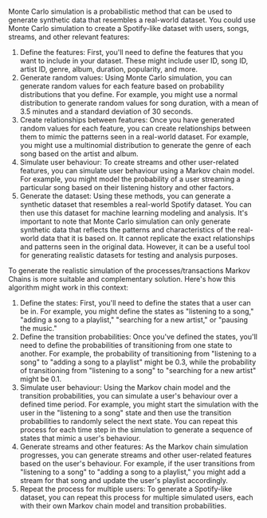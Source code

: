 Monte Carlo simulation is a probabilistic method that can be used to generate synthetic data that resembles a real-world dataset. You could use Monte Carlo simulation to create a Spotify-like dataset with users, songs, streams, and other relevant features:
1. Define the features: First, you'll need to define the features that you want to include in your dataset. These might include user ID, song ID, artist ID, genre, album, duration, popularity, and more.
2. Generate random values: Using Monte Carlo simulation, you can generate random values for each feature based on probability distributions that you define. For example, you might use a normal distribution to generate random values for song duration, with a mean of 3.5 minutes and a standard deviation of 30 seconds.
3. Create relationships between features: Once you have generated random values for each feature, you can create relationships between them to mimic the patterns seen in a real-world dataset. For example, you might use a multinomial distribution to generate the genre of each song based on the artist and album.
4. Simulate user behaviour: To create streams and other user-related features, you can simulate user behaviour using a Markov chain model. For example, you might model the probability of a user streaming a particular song based on their listening history and other factors.
5. Generate the dataset: Using these methods, you can generate a synthetic dataset that resembles a real-world Spotify dataset. You can then use this dataset for machine learning modeling and analysis.
It's important to note that Monte Carlo simulation can only generate synthetic data that reflects the patterns and characteristics of the real-world data that it is based on. It cannot replicate the exact relationships and patterns seen in the original data. However, it can be a useful tool for generating realistic datasets for testing and analysis purposes.

To generate the realistic simulation of the processes/transactions Markov Chains is more suitable and complementary solution. Here's how this algorithm might work in this context:
1. Define the states: First, you'll need to define the states that a user can be in. For example, you might define the states as "listening to a song," "adding a song to a playlist," "searching for a new artist," or "pausing the music."
2. Define the transition probabilities: Once you've defined the states, you'll need to define the probabilities of transitioning from one state to another. For example, the probability of transitioning from "listening to a song" to "adding a song to a playlist" might be 0.3, while the probability of transitioning from "listening to a song" to "searching for a new artist" might be 0.1.
3. Simulate user behaviour: Using the Markov chain model and the transition probabilities, you can simulate a user's behaviour over a defined time period. For example, you might start the simulation with the user in the "listening to a song" state and then use the transition probabilities to randomly select the next state. You can repeat this process for each time step in the simulation to generate a sequence of states that mimic a user's behaviour.
4. Generate streams and other features: As the Markov chain simulation progresses, you can generate streams and other user-related features based on the user's behaviour. For example, if the user transitions from "listening to a song" to "adding a song to a playlist," you might add a stream for that song and update the user's playlist accordingly.
5. Repeat the process for multiple users: To generate a Spotify-like dataset, you can repeat this process for multiple simulated users, each with their own Markov chain model and transition probabilities.
